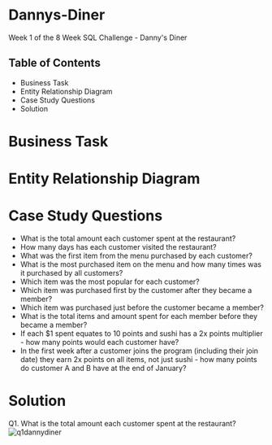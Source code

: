 # Dannys-Diner
Week 1 of the 8 Week SQL Challenge - Danny's Diner

##  Table of Contents
- Business Task 
- Entity Relationship Diagram
- Case Study Questions
- Solution


# Business Task




# Entity Relationship Diagram



# Case Study Questions
- What is the total amount each customer spent at the restaurant?
- How many days has each customer visited the restaurant?
- What was the first item from the menu purchased by each customer?
- What is the most purchased item on the menu and how many times was it purchased by all customers?
- Which item was the most popular for each customer?
- Which item was purchased first by the customer after they became a member?
- Which item was purchased just before the customer became a member?
- What is the total items and amount spent for each member before they became a member?
- If each $1 spent equates to 10 points and sushi has a 2x points multiplier - how many points would each customer have?
- In the first week after a customer joins the program (including their join date) they earn 2x points on all items, not just sushi - how many points do customer A and B have at the end of January?


# Solution 
Q1. What is the total amount each customer spent at the restaurant?
<br>
![q1dannydiner](https://user-images.githubusercontent.com/122754787/216840236-b70ceea7-9c1a-4ef9-b9c8-05ca235bfeb6.png)
<br>


